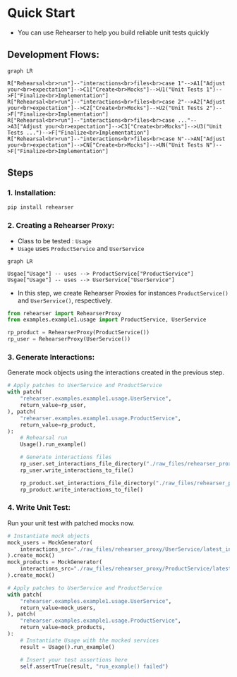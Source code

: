# Quick Start
- You can use Rehearser to help you build reliable unit tests quickly

## Development Flows:
```mermaid
graph LR

R["Rehearsal<br>run"]--"interactions<br>files<br>case 1"-->A1["Adjust your<br>expectation"]-->C1["Create<br>Mocks"]-->U1("Unit Tests 1")-->F["Finalize<br>Implementation"]
R["Rehearsal<br>run"]--"interactions<br>files<br>case 2"-->A2["Adjust your<br>expectation"]-->C2["Create<br>Mocks"]-->U2("Unit Tests 2")-->F["Finalize<br>Implementation"]
R["Rehearsal<br>run"]--"interactions<br>files<br>case ..."-->A3["Adjust your<br>expectation"]-->C3["Create<br>Mocks"]-->U3("Unit Tests ...")-->F["Finalize<br>Implementation"]
R["Rehearsal<br>run"]--"interactions<br>files<br>case N"-->AN["Adjust your<br>expectation"]-->CN["Create<br>Mocks"]-->UN("Unit Tests N")-->F["Finalize<br>Implementation"]
```

## Steps
### **1. Installation**:
```bash
pip install rehearser
```

### **2. Creating a Rehearser Proxy**: 
- Class to be tested : `Usage`
- `Usage` uses `ProductService` and `UserService`

```mermaid
graph LR

Usgae["Usage"] -- uses --> ProductService["ProductService"]
Usgae["Usage"] -- uses --> UserService["UserService"]
```

- In this step, we create Rehearser Proxies for instances `ProductService()` and `UserService()`, respectively.
```python
from rehearser import RehearserProxy
from examples.example1.usage import ProductService, UserService

rp_product = RehearserProxy(ProductService())
rp_user = RehearserProxy(UserService())
```

### **3. Generate Interactions**: 
Generate mock objects using the interactions created in the previous step.
```python
# Apply patches to UserService and ProductService
with patch(
    "rehearser.examples.example1.usage.UserService",
    return_value=rp_user,
), patch(
    "rehearser.examples.example1.usage.ProductService",
    return_value=rp_product,
):
    # Rehearsal run
    Usage().run_example()

    # Generate interactions files
    rp_user.set_interactions_file_directory("./raw_files/rehearser_proxy/")
    rp_user.write_interactions_to_file()

    rp_product.set_interactions_file_directory("./raw_files/rehearser_proxy/")
    rp_product.write_interactions_to_file()

```

### **4. Write Unit Test**:
Run your unit test with patched mocks now.
```python
# Instantiate mock objects
mock_users = MockGenerator(
    interactions_src="./raw_files/rehearser_proxy/UserService/latest_interactions.json"
).create_mock()
mock_products = MockGenerator(
    interactions_src="./raw_files/rehearser_proxy/ProductService/latest_interactions.json"
).create_mock()

# Apply patches to UserService and ProductService
with patch(
    "rehearser.examples.example1.usage.UserService",
    return_value=mock_users,
), patch(
    "rehearser.examples.example1.usage.ProductService",
    return_value=mock_products,
):
    # Instantiate Usage with the mocked services
    result = Usage().run_example()

    # Insert your test assertions here
    self.assertTrue(result, "run_example() failed")
```